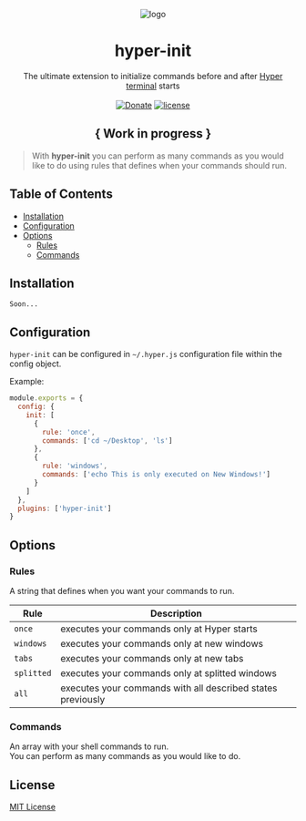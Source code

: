 <p align="center"><img src="https://i.imgur.com/putnspY.png" alt="logo"/></p>

<h1 align="center">hyper-init</h1>

<p align="center">The ultimate extension to initialize commands before and after <a href="https://hyper.is/">Hyper terminal</a> starts
<br/><br/>
<a href="https://paypal.me/daltonmenezes"><img src="https://img.shields.io/badge/Donate-green.svg" alt="Donate" /></a>
<a href="https://github.com/daltonmenezes/hyper-init/blob/master/LICENSE">
    <img src="https://img.shields.io/github/license/mashape/apistatus.svg" alt="license"/>
</a>
</p>

<h2 align="center">{ Work in progress }</h2>

> With **hyper-init** you can perform as many commands as you would like to do using rules that defines when your commands should run.

## Table of Contents

- [Installation](#installation)
- [Configuration](#configuration)
- [Options](#options)
  - [Rules](#rules)
  - [Commands](#commands)


## Installation
```
Soon...
```

## Configuration
```hyper-init``` can be configured in ```~/.hyper.js``` configuration file within the config object.

Example:
```js
module.exports = {
  config: {
    init: [
      {
        rule: 'once',
        commands: ['cd ~/Desktop', 'ls']
      },
      {
        rule: 'windows',
        commands: ['echo This is only executed on New Windows!']
      }
    ]    
  },
  plugins: ['hyper-init']
}
```

## Options

### Rules
A string that defines when you want your commands to run.

| Rule | Description |
| --- | --- |
| `once` | executes your commands only at Hyper starts |
| `windows` | executes your commands only at new windows |
| `tabs` | executes your commands only at new tabs |
| `splitted` | executes your commands only at splitted windows |
| `all` | executes your commands with all described states previously |

### Commands
An array with your shell commands to run.<br/>
You can perform as many commands as you would like to do.

## License
[MIT License](https://github.com/daltonmenezes/hyper-init/blob/master/LICENSE)
